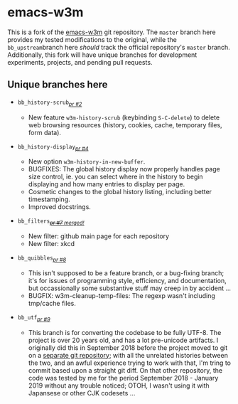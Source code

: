 # emacs-w3m

This is a fork of the [emacs-w3m](https://github.com/emacs-w3m/emacs-w3m) git repository. The `master` branch here  provides my tested modifications to the original, while the `bb_upstream`branch here _should_ track the official repository's `master` branch. Additionally, this fork will have unique branches for development experiments, projects, and pending pull requests.

## Unique branches here

* `bb_history-scrub`<sub>[_pr #2_](https://github.com/emacs-w3m/emacs-w3m/pull/2)</sub>
  * New feature `w3m-history-scrub` (keybinding `S-C-delete`) to
    delete web browsing resources (history, cookies, cache, temporary
    files, form data).

* `bb_history-display`<sub>[_pr #4_](https://github.com/emacs-w3m/emacs-w3m/pull/4)</sub>
  * New option `w3m-history-in-new-buffer`.
  * BUGFIXES: The global history display now properly handles page
    size control, ie. you can select where in the history to begin
    displaying and how many entries to display per page.
  * Cosmetic changes to the global history listing, including better timestamping.
  * Improved docstrings.

* `bb_filters`<sub>[_~~pr #7~~ merged!_](https://github.com/emacs-w3m/emacs-w3m/pull/7)</sub>
  * New filter: github main page for each repository
  * New filter: xkcd

* `bb_quibbles`<sub>[_pr #8_](https://github.com/emacs-w3m/emacs-w3m/pull/8)</sub>
  * This isn't supposed to be a feature branch, or a bug-fixing
    branch; it's for issues of programming style, efficiency,
    and documentation, but occassionally some substantive stuff may
    creep in by accident ...
  * BUGFIX: w3m-cleanup-temp-files: The regexp wasn't including
   tmp/cache files.

* `bb_utf`<sub>[_pr #9_](https://github.com/emacs-w3m/emacs-w3m/pull/9)</sub>
  * This branch is for converting the codebase to be fully UTF-8. The
    project is over 20 years old, and has a lot pre-unicode artifacts.
    I originally did this in September 2018 before the project moved
    to git on a [separate git
    repository](https://github.com/Boruch-Baum/emacs-w3m-development);
    with all the unrelated histories between the two, and an awful
    experience trying to work with that, I'm tring to commit based
    upon a straight git diff. On that other repository, the code was
    tested by me for the period September 2018 - January 2019  without
    any trouble noticed; OTOH, I wasn't using it with Japansese or
    other CJK codesets ...

